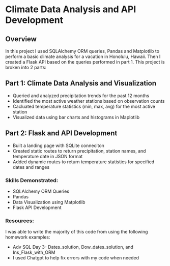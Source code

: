 # Climate Data Analysis and API Development

## Overview
 In this project I used SQLAlchemy ORM queries, Pandas and Matplotlib to perform a basic climate analysis for a vacation in Honolulu, Hawaii. Then I created a Flask API based on the queries performed in part 1. This project is broken into 2 parts:

## Part 1: Climate Data Analysis and Visualization
* Queried and analyzed precipitation trends for the past 12 months
* Identified the most active weather stations based on observation counts
* Cacluated temperature statistics (min, max, avg) for the most active station
* Visualized data using bar charts and histograms in Maplotlib

## Part 2: Flask and API Development
* Built a landing page  with SQLite conneciton
* Created static routes to return precipitation, station names, and temperature date in JSON format
* Added dynamic routes to return temperature statistics for specified dates and ranges

### Skills Demonstrated: 
* SQLAlchemy ORM Queries
* Pandas 
* Data Visualization using Matplotlib
* Flask API Development


### Resources:
I was able to write the majority of this code from using the following homework examples:
* Adv SQL Day 3- Dates_solution, Dow_dates_solution, and Ins_Flask_with_ORM
* I used Chatgpt to help fix errors with my code when needed
